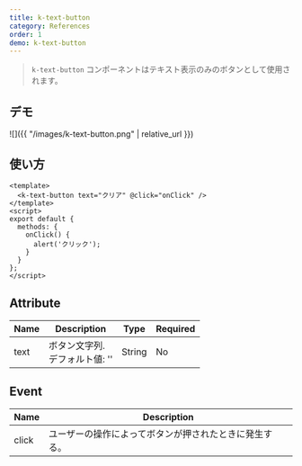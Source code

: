 ```yaml
---
title: k-text-button
category: References
order: 1
demo: k-text-button
---
```


> `k-text-button` コンポーネントはテキスト表示のみのボタンとして使用されます。

## デモ

![]({{ "/images/k-text-button.png" | relative_url }})

## 使い方

```vue
<template>
  <k-text-button text="クリア" @click="onClick" />
</template>
<script>
export default {
  methods: {
    onClick() {
      alert('クリック');
    }
  }
};
</script>
```

## Attribute

| Name | Description                       | Type   | Required |
| ---- | --------------------------------- | ------ | -------- |
| text | ボタン文字列.<br>デフォルト値: '' | String | No       |

## Event

| Name  | Description                                            |
| ----- | ------------------------------------------------------ |
| click | ユーザーの操作によってボタンが押されたときに発生する。 |
